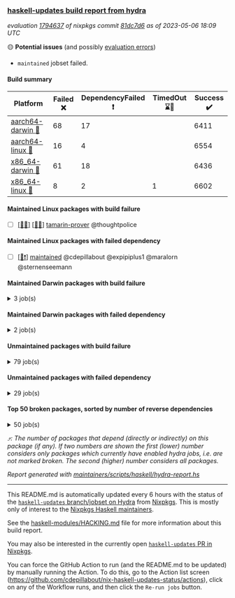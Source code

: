 ### [haskell-updates build report from hydra](https://hydra.nixos.org/jobset/nixpkgs/haskell-updates)
*evaluation [1794637](https://hydra.nixos.org/eval/1794637) of nixpkgs commit [81dc7d6](https://github.com/NixOS/nixpkgs/commits/81dc7d6709ba67687907e1ce0bf080293eda2e49) as of 2023-05-06 18:09 UTC*

:yellow_circle: **Potential issues** (and possibly [evaluation errors](https://hydra.nixos.org/jobset/nixpkgs/haskell-updates))
  * `maintained` jobset failed.

#### Build summary

 | Platform | Failed :x: | DependencyFailed :heavy_exclamation_mark: | TimedOut :hourglass::no_entry_sign: | Success :heavy_check_mark: | 
 | --- | --- | --- | --- | --- | 
 | [aarch64-darwin :green_apple:](https://hydra.nixos.org/eval/1794637?filter=.aarch64-darwin) | 68 | 17 |  | 6411 | 
 | [aarch64-linux :iphone:](https://hydra.nixos.org/eval/1794637?filter=.aarch64-linux) | 16 | 4 |  | 6554 | 
 | [x86_64-darwin :apple:](https://hydra.nixos.org/eval/1794637?filter=.x86_64-darwin) | 61 | 18 |  | 6436 | 
 | [x86_64-linux :penguin:](https://hydra.nixos.org/eval/1794637?filter=.x86_64-linux) | 8 | 2 | 1 | 6602 | 
#### Maintained Linux packages with build failure
- [ ] [[:iphone::x:]](https://hydra.nixos.org/build/218369339) [[:penguin::x:]](https://hydra.nixos.org/build/218362213) [tamarin-prover](https://hydra.nixos.org/eval/1794637?filter=tamarin-prover) @thoughtpolice
#### Maintained Linux packages with failed dependency
- [ ] [[:penguin::heavy_exclamation_mark:]](https://hydra.nixos.org/build/218826468) [maintained](https://hydra.nixos.org/eval/1794637?filter=maintained) @cdepillabout @expipiplus1 @maralorn @sternenseemann
#### Maintained Darwin packages with build failure
<details><summary>3 job(s) </summary>

- [ ] [gitit](https://hydra.nixos.org/eval/1794637?filter=gitit) @Profpatsch @sternenseemann
  - [[:green_apple::x:]](https://hydra.nixos.org/build/218371918) [[:apple::heavy_check_mark:]](https://hydra.nixos.org/build/218362775) [toplevel](https://hydra.nixos.org/eval/1794637?filter=gitit)
  - [[:green_apple::heavy_check_mark:]](https://hydra.nixos.org/build/218381039) [[:apple::heavy_check_mark:]](https://hydra.nixos.org/build/218371437) [haskellPackages](https://hydra.nixos.org/eval/1794637?filter=haskellPackages.gitit)
</details>

#### Maintained Darwin packages with failed dependency
<details><summary>2 job(s) </summary>

- [ ] [[:green_apple::heavy_exclamation_mark:]](https://hydra.nixos.org/build/218607568) [[:apple::heavy_exclamation_mark:]](https://hydra.nixos.org/build/218607572) [haskellPackages.streamly-archive](https://hydra.nixos.org/eval/1794637?filter=haskellPackages.streamly-archive) @shlok
- [ ] [[:green_apple::heavy_exclamation_mark:]](https://hydra.nixos.org/build/218619224) [[:apple::heavy_exclamation_mark:]](https://hydra.nixos.org/build/218619228) [haskellPackages.streamly-lmdb](https://hydra.nixos.org/eval/1794637?filter=haskellPackages.streamly-lmdb) @shlok
</details>

#### Unmaintained packages with build failure
<details><summary>79 job(s) </summary>

- [ ] [[:green_apple::x:]](https://hydra.nixos.org/build/218361994) [[:iphone::heavy_check_mark:]](https://hydra.nixos.org/build/218376357) [[:apple::x:]](https://hydra.nixos.org/build/218367907) [[:penguin::heavy_check_mark:]](https://hydra.nixos.org/build/218370860) [haskellPackages.di-core](https://hydra.nixos.org/eval/1794637?filter=haskellPackages.di-core)  :arrow_heading_up: 8 | 11
- [ ] [[:green_apple::x:]](https://hydra.nixos.org/build/218365226) [[:iphone::x:]](https://hydra.nixos.org/build/218360962) [[:apple::heavy_check_mark:]](https://hydra.nixos.org/build/218377974) [[:penguin::heavy_check_mark:]](https://hydra.nixos.org/build/218365895) [haskellPackages.hw-simd](https://hydra.nixos.org/eval/1794637?filter=haskellPackages.hw-simd)  :arrow_heading_up: 1 | 8
- [ ] [[:green_apple::x:]](https://hydra.nixos.org/build/218378067) [[:iphone::heavy_check_mark:]](https://hydra.nixos.org/build/218371073) [[:apple::x:]](https://hydra.nixos.org/build/218375080) [[:penguin::heavy_check_mark:]](https://hydra.nixos.org/build/218380947) [haskellPackages.inline-r](https://hydra.nixos.org/eval/1794637?filter=haskellPackages.inline-r)  :arrow_heading_up: 1 | 4
- [ ] [[:green_apple::heavy_check_mark:]](https://hydra.nixos.org/build/218380396) [[:iphone::x:]](https://hydra.nixos.org/build/218377953) [[:apple::heavy_check_mark:]](https://hydra.nixos.org/build/218362911) [[:penguin::heavy_check_mark:]](https://hydra.nixos.org/build/218368090) [haskellPackages.long-double](https://hydra.nixos.org/eval/1794637?filter=haskellPackages.long-double)  :arrow_heading_up: 1 | 2
- [ ] [[:green_apple::x:]](https://hydra.nixos.org/build/218367141) [[:iphone::heavy_check_mark:]](https://hydra.nixos.org/build/218364425) [[:apple::x:]](https://hydra.nixos.org/build/218374346) [[:penguin::heavy_check_mark:]](https://hydra.nixos.org/build/218371746) [haskellPackages.posix-socket](https://hydra.nixos.org/eval/1794637?filter=haskellPackages.posix-socket)  :arrow_heading_up: 1 | 2
- [ ] [[:green_apple::x:]](https://hydra.nixos.org/build/218381884) [[:iphone::heavy_check_mark:]](https://hydra.nixos.org/build/218382632) [[:apple::x:]](https://hydra.nixos.org/build/218363699) [[:penguin::heavy_check_mark:]](https://hydra.nixos.org/build/218374617) [haskellPackages.gi-gdkx11](https://hydra.nixos.org/eval/1794637?filter=haskellPackages.gi-gdkx11)  :arrow_heading_up: 1 | 1
- [ ] [[:green_apple::heavy_check_mark:]](https://hydra.nixos.org/build/218374515) [[:iphone::x:]](https://hydra.nixos.org/build/218367283) [[:apple::heavy_check_mark:]](https://hydra.nixos.org/build/218367533) [[:penguin::heavy_check_mark:]](https://hydra.nixos.org/build/218380204) [haskellPackages.nlopt-haskell](https://hydra.nixos.org/eval/1794637?filter=haskellPackages.nlopt-haskell)  :arrow_heading_up: 1 | 1
- [ ] [[:green_apple::x:]](https://hydra.nixos.org/build/218365328) [[:iphone::heavy_check_mark:]](https://hydra.nixos.org/build/218368874) [[:apple::x:]](https://hydra.nixos.org/build/218357425) [[:penguin::heavy_check_mark:]](https://hydra.nixos.org/build/218374595) [haskellPackages.openal-ffi](https://hydra.nixos.org/eval/1794637?filter=haskellPackages.openal-ffi)  :arrow_heading_up: 1 | 1
- [ ] [[:green_apple::x:]](https://hydra.nixos.org/build/218367583) [[:iphone::x:]](https://hydra.nixos.org/build/218366012) [[:apple::x:]](https://hydra.nixos.org/build/218358945) [[:penguin::x:]](https://hydra.nixos.org/build/218359772) [haskellPackages.srtree](https://hydra.nixos.org/eval/1794637?filter=haskellPackages.srtree)  :arrow_heading_up: 1 | 1
- [ ] [[:apple::x:]](https://hydra.nixos.org/build/218367426) [[:penguin::heavy_check_mark:]](https://hydra.nixos.org/build/218382334) [haskellPackages.swisstable](https://hydra.nixos.org/eval/1794637?filter=haskellPackages.swisstable)  :arrow_heading_up: 1 | 1
- [ ] [[:green_apple::heavy_check_mark:]](https://hydra.nixos.org/build/218363043) [[:iphone::x:]](https://hydra.nixos.org/build/218369053) [[:apple::heavy_check_mark:]](https://hydra.nixos.org/build/218371290) [[:penguin::heavy_check_mark:]](https://hydra.nixos.org/build/218373130) [haskellPackages.freetype2](https://hydra.nixos.org/eval/1794637?filter=haskellPackages.freetype2)  :arrow_heading_up: 0 | 11
- [ ] [[:green_apple::heavy_check_mark:]](https://hydra.nixos.org/build/218376101) [[:iphone::heavy_check_mark:]](https://hydra.nixos.org/build/218377354) [[:apple::x:]](https://hydra.nixos.org/build/218374480) [[:penguin::heavy_check_mark:]](https://hydra.nixos.org/build/218374067) [haskellPackages.language-java](https://hydra.nixos.org/eval/1794637?filter=haskellPackages.language-java)  :arrow_heading_up: 0 | 6
- [ ] [[:green_apple::x:]](https://hydra.nixos.org/build/218823171) [[:iphone::heavy_check_mark:]](https://hydra.nixos.org/build/218823152) [[:apple::x:]](https://hydra.nixos.org/build/218823477) [[:penguin::heavy_check_mark:]](https://hydra.nixos.org/build/218823027) [haskellPackages.llvm-tf](https://hydra.nixos.org/eval/1794637?filter=haskellPackages.llvm-tf)  :arrow_heading_up: 0 | 6
- [ ] [[:green_apple::x:]](https://hydra.nixos.org/build/218368022) [[:iphone::heavy_check_mark:]](https://hydra.nixos.org/build/218379237) [[:apple::x:]](https://hydra.nixos.org/build/218358728) [[:penguin::heavy_check_mark:]](https://hydra.nixos.org/build/218359775) [haskellPackages.pipes-zlib](https://hydra.nixos.org/eval/1794637?filter=haskellPackages.pipes-zlib)  :arrow_heading_up: 0 | 5
- [ ] [[:green_apple::x:]](https://hydra.nixos.org/build/218367925) [[:iphone::heavy_check_mark:]](https://hydra.nixos.org/build/218370677) [[:apple::heavy_check_mark:]](https://hydra.nixos.org/build/218376742) [[:penguin::heavy_check_mark:]](https://hydra.nixos.org/build/218359895) [haskellPackages.folds](https://hydra.nixos.org/eval/1794637?filter=haskellPackages.folds)  :arrow_heading_up: 0 | 3
- [ ] [[:green_apple::x:]](https://hydra.nixos.org/build/218358557) [[:iphone::heavy_check_mark:]](https://hydra.nixos.org/build/218363013) [[:apple::heavy_check_mark:]](https://hydra.nixos.org/build/218369649) [[:penguin::heavy_check_mark:]](https://hydra.nixos.org/build/218356855) [haskellPackages.gauge](https://hydra.nixos.org/eval/1794637?filter=haskellPackages.gauge)  :arrow_heading_up: 0 | 3
- [ ] [[:green_apple::x:]](https://hydra.nixos.org/build/218365386) [[:iphone::x:]](https://hydra.nixos.org/build/218371063) [[:apple::heavy_check_mark:]](https://hydra.nixos.org/build/218362394) [[:penguin::heavy_check_mark:]](https://hydra.nixos.org/build/218362939) [haskellPackages.picosat](https://hydra.nixos.org/eval/1794637?filter=haskellPackages.picosat)  :arrow_heading_up: 0 | 3
- [ ] [[:green_apple::x:]](https://hydra.nixos.org/build/218369518) [[:iphone::heavy_check_mark:]](https://hydra.nixos.org/build/218377140) [[:apple::heavy_check_mark:]](https://hydra.nixos.org/build/218378068) [[:penguin::heavy_check_mark:]](https://hydra.nixos.org/build/218364615) [haskellPackages.LibZip](https://hydra.nixos.org/eval/1794637?filter=haskellPackages.LibZip)  :arrow_heading_up: 0 | 2
- [ ] [[:green_apple::heavy_check_mark:]](https://hydra.nixos.org/build/218379216) [[:iphone::heavy_check_mark:]](https://hydra.nixos.org/build/218371639) [[:apple::x:]](https://hydra.nixos.org/build/218371626) [[:penguin::heavy_check_mark:]](https://hydra.nixos.org/build/218380913) [haskellPackages.quic](https://hydra.nixos.org/eval/1794637?filter=haskellPackages.quic)  :arrow_heading_up: 0 | 2
- [ ] [[:green_apple::x:]](https://hydra.nixos.org/build/218365828) [[:iphone::heavy_check_mark:]](https://hydra.nixos.org/build/218370636) [[:apple::heavy_check_mark:]](https://hydra.nixos.org/build/218359044) [[:penguin::heavy_check_mark:]](https://hydra.nixos.org/build/218382853) [haskellPackages.rocksdb-haskell](https://hydra.nixos.org/eval/1794637?filter=haskellPackages.rocksdb-haskell)  :arrow_heading_up: 0 | 2
- [ ] [[:green_apple::heavy_check_mark:]](https://hydra.nixos.org/build/218366984) [[:iphone::x:]](https://hydra.nixos.org/build/218371217) [[:apple::heavy_check_mark:]](https://hydra.nixos.org/build/218358449) [[:penguin::heavy_check_mark:]](https://hydra.nixos.org/build/218365667) [haskellPackages.dde](https://hydra.nixos.org/eval/1794637?filter=haskellPackages.dde)  :arrow_heading_up: 0 | 1
- [ ] [[:green_apple::x:]](https://hydra.nixos.org/build/218361416) [[:iphone::heavy_check_mark:]](https://hydra.nixos.org/build/218369976) [[:apple::x:]](https://hydra.nixos.org/build/218381715) [[:penguin::heavy_check_mark:]](https://hydra.nixos.org/build/218359735) [haskellPackages.h-raylib](https://hydra.nixos.org/eval/1794637?filter=haskellPackages.h-raylib)  :arrow_heading_up: 0 | 1
- [ ] [[:green_apple::x:]](https://hydra.nixos.org/build/218371341) [[:iphone::heavy_check_mark:]](https://hydra.nixos.org/build/218381285) [[:apple::x:]](https://hydra.nixos.org/build/218368136) [[:penguin::heavy_check_mark:]](https://hydra.nixos.org/build/218361768) [haskellPackages.hamid](https://hydra.nixos.org/eval/1794637?filter=haskellPackages.hamid)  :arrow_heading_up: 0 | 1
- [ ] [[:green_apple::heavy_check_mark:]](https://hydra.nixos.org/build/218373866) [[:iphone::heavy_check_mark:]](https://hydra.nixos.org/build/218359528) [[:apple::x:]](https://hydra.nixos.org/build/218362446) [[:penguin::heavy_check_mark:]](https://hydra.nixos.org/build/218361537) [haskellPackages.hmatrix-morpheus](https://hydra.nixos.org/eval/1794637?filter=haskellPackages.hmatrix-morpheus)  :arrow_heading_up: 0 | 1
- [ ] [[:green_apple::x:]](https://hydra.nixos.org/build/218360600) [[:iphone::heavy_check_mark:]](https://hydra.nixos.org/build/218376500) [[:apple::x:]](https://hydra.nixos.org/build/218370415) [[:penguin::heavy_check_mark:]](https://hydra.nixos.org/build/218365188) [haskellPackages.huckleberry](https://hydra.nixos.org/eval/1794637?filter=haskellPackages.huckleberry)  :arrow_heading_up: 0 | 1
- [ ] [[:green_apple::x:]](https://hydra.nixos.org/build/218370144) [[:iphone::heavy_check_mark:]](https://hydra.nixos.org/build/218369659) [[:apple::x:]](https://hydra.nixos.org/build/218356396) [[:penguin::heavy_check_mark:]](https://hydra.nixos.org/build/218371896) [haskellPackages.select](https://hydra.nixos.org/eval/1794637?filter=haskellPackages.select)  :arrow_heading_up: 0 | 1
- [ ] [[:green_apple::x:]](https://hydra.nixos.org/build/218363639) [[:iphone::heavy_check_mark:]](https://hydra.nixos.org/build/218360486) [[:apple::x:]](https://hydra.nixos.org/build/218358637) [[:penguin::heavy_check_mark:]](https://hydra.nixos.org/build/218362906) [haskellPackages.sysinfo](https://hydra.nixos.org/eval/1794637?filter=haskellPackages.sysinfo)  :arrow_heading_up: 0 | 1
- [ ] [[:green_apple::heavy_check_mark:]](https://hydra.nixos.org/build/218359990) [[:iphone::heavy_check_mark:]](https://hydra.nixos.org/build/218381270) [[:apple::x:]](https://hydra.nixos.org/build/218369158) [[:penguin::heavy_check_mark:]](https://hydra.nixos.org/build/218359504) [haskellPackages.FractalArt](https://hydra.nixos.org/eval/1794637?filter=haskellPackages.FractalArt) 
- [ ] [[:green_apple::heavy_check_mark:]](https://hydra.nixos.org/build/218364182) [[:iphone::x:]](https://hydra.nixos.org/build/218383344) [[:apple::heavy_check_mark:]](https://hydra.nixos.org/build/218379420) [[:penguin::heavy_check_mark:]](https://hydra.nixos.org/build/218360322) [haskellPackages.HsASA](https://hydra.nixos.org/eval/1794637?filter=haskellPackages.HsASA) 
- [ ] [[:green_apple::x:]](https://hydra.nixos.org/build/218373276) [[:iphone::heavy_check_mark:]](https://hydra.nixos.org/build/218361197) [[:apple::x:]](https://hydra.nixos.org/build/218371504) [[:penguin::heavy_check_mark:]](https://hydra.nixos.org/build/218369435) [haskellPackages.al](https://hydra.nixos.org/eval/1794637?filter=haskellPackages.al) 
- [ ] [[:green_apple::x:]](https://hydra.nixos.org/build/218363946) [[:iphone::x:]](https://hydra.nixos.org/build/218374457) [[:apple::x:]](https://hydra.nixos.org/build/218376881) [[:penguin::x:]](https://hydra.nixos.org/build/218378988) [haskellPackages.directory-ospath-streaming](https://hydra.nixos.org/eval/1794637?filter=haskellPackages.directory-ospath-streaming) 
- [ ] [[:green_apple::x:]](https://hydra.nixos.org/build/218357055) [[:iphone::x:]](https://hydra.nixos.org/build/218374766) [[:apple::x:]](https://hydra.nixos.org/build/218373440) [[:penguin::x:]](https://hydra.nixos.org/build/218360859) [haskellPackages.disco](https://hydra.nixos.org/eval/1794637?filter=haskellPackages.disco) 
- [ ] [[:green_apple::x:]](https://hydra.nixos.org/build/218356880) [[:iphone::heavy_check_mark:]](https://hydra.nixos.org/build/218371945) [[:apple::x:]](https://hydra.nixos.org/build/218365259) [[:penguin::heavy_check_mark:]](https://hydra.nixos.org/build/218369949) [haskellPackages.env-extra](https://hydra.nixos.org/eval/1794637?filter=haskellPackages.env-extra) 
- [ ] [[:green_apple::x:]](https://hydra.nixos.org/build/218372622) [[:iphone::heavy_check_mark:]](https://hydra.nixos.org/build/218363770) [[:apple::x:]](https://hydra.nixos.org/build/218377369) [[:penguin::heavy_check_mark:]](https://hydra.nixos.org/build/218361579) [haskellPackages.epub-tools](https://hydra.nixos.org/eval/1794637?filter=haskellPackages.epub-tools) 
- [ ] [[:green_apple::x:]](https://hydra.nixos.org/build/218357303) [[:iphone::heavy_check_mark:]](https://hydra.nixos.org/build/218371814) [[:apple::heavy_check_mark:]](https://hydra.nixos.org/build/218371442) [[:penguin::heavy_check_mark:]](https://hydra.nixos.org/build/218360989) [haskellPackages.executable-hash](https://hydra.nixos.org/eval/1794637?filter=haskellPackages.executable-hash) 
- [ ] [[:green_apple::x:]](https://hydra.nixos.org/build/218374398) [[:iphone::heavy_check_mark:]](https://hydra.nixos.org/build/218375801) [[:apple::x:]](https://hydra.nixos.org/build/218375926) [[:penguin::heavy_check_mark:]](https://hydra.nixos.org/build/218363039) [haskellPackages.float128](https://hydra.nixos.org/eval/1794637?filter=haskellPackages.float128) 
- [ ] [[:green_apple::x:]](https://hydra.nixos.org/build/218380013) [[:iphone::heavy_check_mark:]](https://hydra.nixos.org/build/218366720) [[:apple::x:]](https://hydra.nixos.org/build/218374432) [[:penguin::heavy_check_mark:]](https://hydra.nixos.org/build/218377131) [haskellPackages.fudgets](https://hydra.nixos.org/eval/1794637?filter=haskellPackages.fudgets) 
- [ ] [[:green_apple::x:]](https://hydra.nixos.org/build/218374343) [[:iphone::heavy_check_mark:]](https://hydra.nixos.org/build/218372448) [[:apple::x:]](https://hydra.nixos.org/build/218377848) [[:penguin::heavy_check_mark:]](https://hydra.nixos.org/build/218367571) [haskellPackages.gerrit](https://hydra.nixos.org/eval/1794637?filter=haskellPackages.gerrit) 
- [ ] [[:green_apple::x:]](https://hydra.nixos.org/build/218356518) [[:apple::x:]](https://hydra.nixos.org/build/218362291) [haskellPackages.gi-gtkosxapplication](https://hydra.nixos.org/eval/1794637?filter=haskellPackages.gi-gtkosxapplication) 
- [ ] [[:iphone::x:]](https://hydra.nixos.org/build/218636181) [[:penguin::x:]](https://hydra.nixos.org/build/218370359) [haskellPackages.grid-proto](https://hydra.nixos.org/eval/1794637?filter=haskellPackages.grid-proto) 
- [ ] [[:green_apple::x:]](https://hydra.nixos.org/build/218379659) [[:apple::x:]](https://hydra.nixos.org/build/218370132) [haskellPackages.gtk-mac-integration](https://hydra.nixos.org/eval/1794637?filter=haskellPackages.gtk-mac-integration) 
- [ ] [[:green_apple::x:]](https://hydra.nixos.org/build/218636180) [[:iphone::heavy_check_mark:]](https://hydra.nixos.org/build/218367120) [[:apple::x:]](https://hydra.nixos.org/build/218636188) [[:penguin::heavy_check_mark:]](https://hydra.nixos.org/build/218636210) [haskellPackages.gtk-traymanager](https://hydra.nixos.org/eval/1794637?filter=haskellPackages.gtk-traymanager) 
- [ ] [[:green_apple::x:]](https://hydra.nixos.org/build/218363769) [[:apple::x:]](https://hydra.nixos.org/build/218361194) [haskellPackages.gtk3-mac-integration](https://hydra.nixos.org/eval/1794637?filter=haskellPackages.gtk3-mac-integration) 
- [ ] [[:green_apple::x:]](https://hydra.nixos.org/build/218367203) [[:iphone::heavy_check_mark:]](https://hydra.nixos.org/build/218380642) [[:apple::x:]](https://hydra.nixos.org/build/218381399) [[:penguin::heavy_check_mark:]](https://hydra.nixos.org/build/218373263) [haskellPackages.highlight](https://hydra.nixos.org/eval/1794637?filter=haskellPackages.highlight) 
- [ ] [[:green_apple::x:]](https://hydra.nixos.org/build/218375281) [[:iphone::heavy_check_mark:]](https://hydra.nixos.org/build/218381684) [[:apple::x:]](https://hydra.nixos.org/build/218373167) [[:penguin::heavy_check_mark:]](https://hydra.nixos.org/build/218359288) [haskellPackages.hinotify-conduit](https://hydra.nixos.org/eval/1794637?filter=haskellPackages.hinotify-conduit) 
- [ ] [[:green_apple::x:]](https://hydra.nixos.org/build/218372055) [[:iphone::heavy_check_mark:]](https://hydra.nixos.org/build/218361694) [[:apple::x:]](https://hydra.nixos.org/build/218379411) [[:penguin::heavy_check_mark:]](https://hydra.nixos.org/build/218383318) [haskellPackages.hsshellscript](https://hydra.nixos.org/eval/1794637?filter=haskellPackages.hsshellscript) 
- [ ] [[:green_apple::x:]](https://hydra.nixos.org/build/218362603) [[:iphone::heavy_check_mark:]](https://hydra.nixos.org/build/218368668) [[:apple::x:]](https://hydra.nixos.org/build/218377430) [[:penguin::heavy_check_mark:]](https://hydra.nixos.org/build/218371924) [haskellPackages.hssourceinfo](https://hydra.nixos.org/eval/1794637?filter=haskellPackages.hssourceinfo) 
- [ ] [[:green_apple::x:]](https://hydra.nixos.org/build/218378487) [[:iphone::heavy_check_mark:]](https://hydra.nixos.org/build/218375531) [[:apple::x:]](https://hydra.nixos.org/build/218381339) [[:penguin::heavy_check_mark:]](https://hydra.nixos.org/build/218364945) [haskellPackages.hunspell-hs](https://hydra.nixos.org/eval/1794637?filter=haskellPackages.hunspell-hs) 
- [ ] [[:apple::x:]](https://hydra.nixos.org/build/218361466) [[:penguin::heavy_check_mark:]](https://hydra.nixos.org/build/218379387) [haskellPackages.inline-asm](https://hydra.nixos.org/eval/1794637?filter=haskellPackages.inline-asm) 
- [ ] [[:green_apple::x:]](https://hydra.nixos.org/build/218359980) [[:iphone::heavy_check_mark:]](https://hydra.nixos.org/build/218372621) [[:apple::x:]](https://hydra.nixos.org/build/218370295) [[:penguin::heavy_check_mark:]](https://hydra.nixos.org/build/218363641) [haskellPackages.interprocess](https://hydra.nixos.org/eval/1794637?filter=haskellPackages.interprocess) 
- [ ] [[:green_apple::x:]](https://hydra.nixos.org/build/218356584) [[:iphone::heavy_check_mark:]](https://hydra.nixos.org/build/218374173) [[:apple::x:]](https://hydra.nixos.org/build/218372040) [[:penguin::heavy_check_mark:]](https://hydra.nixos.org/build/218376465) [haskellPackages.intricacy](https://hydra.nixos.org/eval/1794637?filter=haskellPackages.intricacy) 
- [ ] [[:green_apple::x:]](https://hydra.nixos.org/build/218360432) [[:iphone::heavy_check_mark:]](https://hydra.nixos.org/build/218365340) [[:apple::x:]](https://hydra.nixos.org/build/218366381) [[:penguin::heavy_check_mark:]](https://hydra.nixos.org/build/218378893) [haskellPackages.ipcvar](https://hydra.nixos.org/eval/1794637?filter=haskellPackages.ipcvar) 
- [ ] [[:green_apple::x:]](https://hydra.nixos.org/build/218377616) [[:apple::x:]](https://hydra.nixos.org/build/218372000) [haskellPackages.kqueue](https://hydra.nixos.org/eval/1794637?filter=haskellPackages.kqueue) 
- [ ] [[:green_apple::x:]](https://hydra.nixos.org/build/218373273) [[:iphone::x:]](https://hydra.nixos.org/build/218370171) [[:apple::x:]](https://hydra.nixos.org/build/218372951) [[:penguin::x:]](https://hydra.nixos.org/build/218382671) [haskellPackages.ldap-client-og](https://hydra.nixos.org/eval/1794637?filter=haskellPackages.ldap-client-og) 
- [ ] [[:green_apple::x:]](https://hydra.nixos.org/build/218356731) [[:iphone::heavy_check_mark:]](https://hydra.nixos.org/build/218374913) [[:apple::heavy_check_mark:]](https://hydra.nixos.org/build/218357830) [[:penguin::heavy_check_mark:]](https://hydra.nixos.org/build/218371177) [haskellPackages.leveldb-haskell-fork](https://hydra.nixos.org/eval/1794637?filter=haskellPackages.leveldb-haskell-fork) 
- [ ] [[:green_apple::x:]](https://hydra.nixos.org/build/218377313) [[:iphone::heavy_check_mark:]](https://hydra.nixos.org/build/218369316) [[:apple::x:]](https://hydra.nixos.org/build/218365266) [[:penguin::heavy_check_mark:]](https://hydra.nixos.org/build/218369065) [haskellPackages.linux-framebuffer](https://hydra.nixos.org/eval/1794637?filter=haskellPackages.linux-framebuffer) 
- [ ] [[:green_apple::x:]](https://hydra.nixos.org/build/218823355) [[:iphone::heavy_check_mark:]](https://hydra.nixos.org/build/218823347) [[:apple::x:]](https://hydra.nixos.org/build/218823487) [[:penguin::heavy_check_mark:]](https://hydra.nixos.org/build/218823578) [haskellPackages.mediawiki2latex](https://hydra.nixos.org/eval/1794637?filter=haskellPackages.mediawiki2latex) 
- [ ] [[:green_apple::x:]](https://hydra.nixos.org/build/218380520) [[:iphone::heavy_check_mark:]](https://hydra.nixos.org/build/218364355) [[:apple::x:]](https://hydra.nixos.org/build/218372424) [[:penguin::heavy_check_mark:]](https://hydra.nixos.org/build/218379602) [haskellPackages.memfd](https://hydra.nixos.org/eval/1794637?filter=haskellPackages.memfd) 
- [ ] [[:green_apple::x:]](https://hydra.nixos.org/build/218361092) [[:iphone::heavy_check_mark:]](https://hydra.nixos.org/build/218368605) [[:apple::x:]](https://hydra.nixos.org/build/218366351) [[:penguin::heavy_check_mark:]](https://hydra.nixos.org/build/218367944) [haskellPackages.memzero](https://hydra.nixos.org/eval/1794637?filter=haskellPackages.memzero) 
- [ ] [[:green_apple::x:]](https://hydra.nixos.org/build/218619362) [[:iphone::heavy_check_mark:]](https://hydra.nixos.org/build/218619395) [[:apple::x:]](https://hydra.nixos.org/build/218619405) [[:penguin::heavy_check_mark:]](https://hydra.nixos.org/build/218619361) [haskellPackages.nix-serve-ng](https://hydra.nixos.org/eval/1794637?filter=haskellPackages.nix-serve-ng) 
- [ ] [[:green_apple::x:]](https://hydra.nixos.org/build/218823631) [[:iphone::heavy_check_mark:]](https://hydra.nixos.org/build/218823236) [[:apple::heavy_check_mark:]](https://hydra.nixos.org/build/218823221) [[:penguin::heavy_check_mark:]](https://hydra.nixos.org/build/218823104) [haskellPackages.perceptual-hash](https://hydra.nixos.org/eval/1794637?filter=haskellPackages.perceptual-hash) 
- [ ] [[:green_apple::x:]](https://hydra.nixos.org/build/218362246) [[:iphone::heavy_check_mark:]](https://hydra.nixos.org/build/218378463) [[:apple::x:]](https://hydra.nixos.org/build/218373602) [[:penguin::heavy_check_mark:]](https://hydra.nixos.org/build/218359574) [haskellPackages.persistent-pagination](https://hydra.nixos.org/eval/1794637?filter=haskellPackages.persistent-pagination) 
- [ ] [[:green_apple::x:]](https://hydra.nixos.org/build/218356605) [[:iphone::heavy_check_mark:]](https://hydra.nixos.org/build/218357508) [[:apple::x:]](https://hydra.nixos.org/build/218358491) [[:penguin::heavy_check_mark:]](https://hydra.nixos.org/build/218372638) [haskellPackages.phatsort](https://hydra.nixos.org/eval/1794637?filter=haskellPackages.phatsort) 
- [ ] [[:green_apple::x:]](https://hydra.nixos.org/build/218372748) [[:iphone::heavy_check_mark:]](https://hydra.nixos.org/build/218358634) [[:apple::x:]](https://hydra.nixos.org/build/218362043) [[:penguin::heavy_check_mark:]](https://hydra.nixos.org/build/218365630) [haskellPackages.ping-wrapper](https://hydra.nixos.org/eval/1794637?filter=haskellPackages.ping-wrapper) 
- [ ] [[:green_apple::x:]](https://hydra.nixos.org/build/218380342) [[:iphone::heavy_check_mark:]](https://hydra.nixos.org/build/218377531) [[:apple::x:]](https://hydra.nixos.org/build/218378930) [[:penguin::heavy_check_mark:]](https://hydra.nixos.org/build/218360082) [haskellPackages.posix-timer](https://hydra.nixos.org/eval/1794637?filter=haskellPackages.posix-timer) 
- [ ] [[:green_apple::x:]](https://hydra.nixos.org/build/218378334) [[:iphone::heavy_check_mark:]](https://hydra.nixos.org/build/218364371) [[:apple::x:]](https://hydra.nixos.org/build/218379561) [[:penguin::heavy_check_mark:]](https://hydra.nixos.org/build/218377415) [haskellPackages.procex](https://hydra.nixos.org/eval/1794637?filter=haskellPackages.procex) 
- [ ] [[:green_apple::x:]](https://hydra.nixos.org/build/218379708) [[:iphone::heavy_check_mark:]](https://hydra.nixos.org/build/218362371) [[:apple::x:]](https://hydra.nixos.org/build/218382844) [[:penguin::heavy_check_mark:]](https://hydra.nixos.org/build/218377810) [haskellPackages.pthread](https://hydra.nixos.org/eval/1794637?filter=haskellPackages.pthread) 
- [ ] [[:green_apple::x:]](https://hydra.nixos.org/build/218364610) [[:iphone::heavy_check_mark:]](https://hydra.nixos.org/build/218380296) [[:apple::x:]](https://hydra.nixos.org/build/218380468) [[:penguin::heavy_check_mark:]](https://hydra.nixos.org/build/218383113) [haskellPackages.sandwich-webdriver](https://hydra.nixos.org/eval/1794637?filter=haskellPackages.sandwich-webdriver) 
- [ ] [[:green_apple::x:]](https://hydra.nixos.org/build/218367780) [[:iphone::heavy_check_mark:]](https://hydra.nixos.org/build/218359939) [[:apple::x:]](https://hydra.nixos.org/build/218382857) [[:penguin::hourglass::no_entry_sign:]](https://hydra.nixos.org/build/218379058) [haskellPackages.servant-serialization](https://hydra.nixos.org/eval/1794637?filter=haskellPackages.servant-serialization) 
- [ ] [[:green_apple::x:]](https://hydra.nixos.org/build/218359493) [[:iphone::heavy_check_mark:]](https://hydra.nixos.org/build/218365983) [[:apple::x:]](https://hydra.nixos.org/build/218358853) [[:penguin::heavy_check_mark:]](https://hydra.nixos.org/build/218356632) [haskellPackages.tailfile-hinotify](https://hydra.nixos.org/eval/1794637?filter=haskellPackages.tailfile-hinotify) 
- [ ] [[:green_apple::x:]](https://hydra.nixos.org/build/218361935) [[:iphone::heavy_check_mark:]](https://hydra.nixos.org/build/218379727) [[:apple::heavy_check_mark:]](https://hydra.nixos.org/build/218375798) [[:penguin::heavy_check_mark:]](https://hydra.nixos.org/build/218376114) [haskellPackages.tdlib](https://hydra.nixos.org/eval/1794637?filter=haskellPackages.tdlib) 
- [ ] [[:green_apple::x:]](https://hydra.nixos.org/build/218365019) [[:iphone::x:]](https://hydra.nixos.org/build/218378664) [[:apple::x:]](https://hydra.nixos.org/build/218375055) [[:penguin::x:]](https://hydra.nixos.org/build/218382208) [haskellPackages.unbound-kind-generics](https://hydra.nixos.org/eval/1794637?filter=haskellPackages.unbound-kind-generics) 
- [ ] [[:green_apple::x:]](https://hydra.nixos.org/build/218374882) [[:iphone::x:]](https://hydra.nixos.org/build/218371682) [[:apple::x:]](https://hydra.nixos.org/build/218369312) [[:penguin::x:]](https://hydra.nixos.org/build/218371739) [haskellPackages.wai-problem-details](https://hydra.nixos.org/eval/1794637?filter=haskellPackages.wai-problem-details) 
- [ ] [[:green_apple::x:]](https://hydra.nixos.org/build/218370308) [[:iphone::heavy_check_mark:]](https://hydra.nixos.org/build/218370118) [[:apple::heavy_check_mark:]](https://hydra.nixos.org/build/218372700) [[:penguin::heavy_check_mark:]](https://hydra.nixos.org/build/218378876) [tests.haskell.writers](https://hydra.nixos.org/eval/1794637?filter=tests.haskell.writers) 
- [ ] [[:green_apple::x:]](https://hydra.nixos.org/build/218376489) [[:iphone::x:]](https://hydra.nixos.org/build/218375064) [[:apple::heavy_check_mark:]](https://hydra.nixos.org/build/218380244) [[:penguin::heavy_check_mark:]](https://hydra.nixos.org/build/218370081) [haskellPackages.x86-64bit](https://hydra.nixos.org/eval/1794637?filter=haskellPackages.x86-64bit) 
- [ ] [[:green_apple::x:]](https://hydra.nixos.org/build/218360235) [[:iphone::heavy_check_mark:]](https://hydra.nixos.org/build/218370565) [[:apple::x:]](https://hydra.nixos.org/build/218377847) [[:penguin::heavy_check_mark:]](https://hydra.nixos.org/build/218358117) [haskellPackages.xmonad-utils](https://hydra.nixos.org/eval/1794637?filter=haskellPackages.xmonad-utils) 
- [ ] [[:green_apple::x:]](https://hydra.nixos.org/build/218362524) [[:iphone::heavy_check_mark:]](https://hydra.nixos.org/build/218375390) [[:apple::x:]](https://hydra.nixos.org/build/218382685) [[:penguin::heavy_check_mark:]](https://hydra.nixos.org/build/218374189) [haskellPackages.yoga](https://hydra.nixos.org/eval/1794637?filter=haskellPackages.yoga) 
- [ ] [[:green_apple::x:]](https://hydra.nixos.org/build/218380529) [[:iphone::heavy_check_mark:]](https://hydra.nixos.org/build/218370051) [[:apple::x:]](https://hydra.nixos.org/build/218378931) [[:penguin::heavy_check_mark:]](https://hydra.nixos.org/build/218360317) [haskellPackages.zot](https://hydra.nixos.org/eval/1794637?filter=haskellPackages.zot) 
- [ ] [[:green_apple::x:]](https://hydra.nixos.org/build/218360122) [[:iphone::heavy_check_mark:]](https://hydra.nixos.org/build/218381981) [[:apple::x:]](https://hydra.nixos.org/build/218363208) [[:penguin::heavy_check_mark:]](https://hydra.nixos.org/build/218368246) [haskellPackages.zxcvbn-c](https://hydra.nixos.org/eval/1794637?filter=haskellPackages.zxcvbn-c) 
</details>

#### Unmaintained packages with failed dependency
<details><summary>29 job(s) </summary>

- [ ] [[:green_apple::heavy_exclamation_mark:]](https://hydra.nixos.org/build/218371687) [[:iphone::heavy_check_mark:]](https://hydra.nixos.org/build/218371385) [[:apple::heavy_exclamation_mark:]](https://hydra.nixos.org/build/218368577) [[:penguin::heavy_check_mark:]](https://hydra.nixos.org/build/218357983) [haskellPackages.di-handle](https://hydra.nixos.org/eval/1794637?filter=haskellPackages.di-handle)  :arrow_heading_up: 6 | 9
- [ ] [[:green_apple::heavy_exclamation_mark:]](https://hydra.nixos.org/build/218358066) [[:iphone::heavy_check_mark:]](https://hydra.nixos.org/build/218382963) [[:apple::heavy_exclamation_mark:]](https://hydra.nixos.org/build/218365824) [[:penguin::heavy_check_mark:]](https://hydra.nixos.org/build/218357941) [haskellPackages.di-monad](https://hydra.nixos.org/eval/1794637?filter=haskellPackages.di-monad)  :arrow_heading_up: 6 | 9
- [ ] [[:green_apple::heavy_exclamation_mark:]](https://hydra.nixos.org/build/218362804) [[:iphone::heavy_check_mark:]](https://hydra.nixos.org/build/218359243) [[:apple::heavy_exclamation_mark:]](https://hydra.nixos.org/build/218372584) [[:penguin::heavy_check_mark:]](https://hydra.nixos.org/build/218380810) [haskellPackages.di-df1](https://hydra.nixos.org/eval/1794637?filter=haskellPackages.di-df1)  :arrow_heading_up: 5 | 8
- [ ] [hoogle](https://hydra.nixos.org/eval/1794637?filter=hoogle)  :arrow_heading_up: 3 | 4
  - [[:green_apple::heavy_check_mark:]](https://hydra.nixos.org/build/218823058) [[:iphone::heavy_check_mark:]](https://hydra.nixos.org/build/218823260) [[:apple::heavy_check_mark:]](https://hydra.nixos.org/build/218823202) [[:penguin::heavy_check_mark:]](https://hydra.nixos.org/build/218823505) [haskell.packages.ghc8107](https://hydra.nixos.org/eval/1794637?filter=haskell.packages.ghc8107.hoogle)
  -  [[:iphone::heavy_check_mark:]](https://hydra.nixos.org/build/218823245) [[:apple::heavy_check_mark:]](https://hydra.nixos.org/build/218823437) [[:penguin::heavy_check_mark:]](https://hydra.nixos.org/build/218823490) [haskell.packages.ghc884](https://hydra.nixos.org/eval/1794637?filter=haskell.packages.ghc884.hoogle)
  - [[:green_apple::heavy_check_mark:]](https://hydra.nixos.org/build/218823184) [[:iphone::heavy_check_mark:]](https://hydra.nixos.org/build/218823405) [[:apple::heavy_check_mark:]](https://hydra.nixos.org/build/218823363) [[:penguin::heavy_check_mark:]](https://hydra.nixos.org/build/218823403) [haskell.packages.ghc902](https://hydra.nixos.org/eval/1794637?filter=haskell.packages.ghc902.hoogle)
  - [[:green_apple::heavy_check_mark:]](https://hydra.nixos.org/build/218823647) [[:iphone::heavy_check_mark:]](https://hydra.nixos.org/build/218823359) [[:apple::heavy_check_mark:]](https://hydra.nixos.org/build/218823380) [[:penguin::heavy_check_mark:]](https://hydra.nixos.org/build/218823595) [haskell.packages.ghc924](https://hydra.nixos.org/eval/1794637?filter=haskell.packages.ghc924.hoogle)
  - [[:green_apple::heavy_check_mark:]](https://hydra.nixos.org/build/218823640) [[:iphone::heavy_check_mark:]](https://hydra.nixos.org/build/218823484) [[:apple::heavy_check_mark:]](https://hydra.nixos.org/build/218822992) [[:penguin::heavy_check_mark:]](https://hydra.nixos.org/build/218823118) [haskell.packages.ghc925](https://hydra.nixos.org/eval/1794637?filter=haskell.packages.ghc925.hoogle)
  - [[:green_apple::heavy_check_mark:]](https://hydra.nixos.org/build/218823132) [[:iphone::heavy_check_mark:]](https://hydra.nixos.org/build/218823538) [[:apple::heavy_exclamation_mark:]](https://hydra.nixos.org/build/218823471) [[:penguin::heavy_check_mark:]](https://hydra.nixos.org/build/218823476) [haskell.packages.ghc926](https://hydra.nixos.org/eval/1794637?filter=haskell.packages.ghc926.hoogle)
  - [[:green_apple::heavy_check_mark:]](https://hydra.nixos.org/build/218823552) [[:iphone::heavy_check_mark:]](https://hydra.nixos.org/build/218823545) [[:apple::heavy_check_mark:]](https://hydra.nixos.org/build/218823021) [[:penguin::heavy_check_mark:]](https://hydra.nixos.org/build/218823137) [haskell.packages.ghc927](https://hydra.nixos.org/eval/1794637?filter=haskell.packages.ghc927.hoogle)
  - [[:green_apple::heavy_check_mark:]](https://hydra.nixos.org/build/218823176) [[:iphone::heavy_check_mark:]](https://hydra.nixos.org/build/218823646) [[:apple::heavy_check_mark:]](https://hydra.nixos.org/build/218823222) [[:penguin::heavy_check_mark:]](https://hydra.nixos.org/build/218823067) [haskell.packages.ghc945](https://hydra.nixos.org/eval/1794637?filter=haskell.packages.ghc945.hoogle)
  - [[:green_apple::heavy_check_mark:]](https://hydra.nixos.org/build/218823194) [[:iphone::heavy_check_mark:]](https://hydra.nixos.org/build/218823693) [[:apple::heavy_check_mark:]](https://hydra.nixos.org/build/218823066) [[:penguin::heavy_check_mark:]](https://hydra.nixos.org/build/218823412) [haskellPackages](https://hydra.nixos.org/eval/1794637?filter=haskellPackages.hoogle)
- [ ] [[:green_apple::heavy_exclamation_mark:]](https://hydra.nixos.org/build/218369456) [[:iphone::heavy_check_mark:]](https://hydra.nixos.org/build/218375540) [[:apple::heavy_exclamation_mark:]](https://hydra.nixos.org/build/218361262) [[:penguin::heavy_check_mark:]](https://hydra.nixos.org/build/218372369) [haskellPackages.di-polysemy](https://hydra.nixos.org/eval/1794637?filter=haskellPackages.di-polysemy)  :arrow_heading_up: 1 | 4
- [ ] [[:green_apple::heavy_exclamation_mark:]](https://hydra.nixos.org/build/218358981) [[:iphone::heavy_check_mark:]](https://hydra.nixos.org/build/218367461) [[:apple::heavy_exclamation_mark:]](https://hydra.nixos.org/build/218360103) [[:penguin::heavy_check_mark:]](https://hydra.nixos.org/build/218367193) [haskellPackages.moto](https://hydra.nixos.org/eval/1794637?filter=haskellPackages.moto)  :arrow_heading_up: 1 | 1
- [ ] [[:green_apple::heavy_exclamation_mark:]](https://hydra.nixos.org/build/218365029) [[:iphone::heavy_exclamation_mark:]](https://hydra.nixos.org/build/218363518) [[:apple::heavy_check_mark:]](https://hydra.nixos.org/build/218363936) [[:penguin::heavy_check_mark:]](https://hydra.nixos.org/build/218383299) [haskellPackages.hw-dsv](https://hydra.nixos.org/eval/1794637?filter=haskellPackages.hw-dsv)  :arrow_heading_up: 0 | 3
- [ ] [[:green_apple::heavy_exclamation_mark:]](https://hydra.nixos.org/build/218361392) [[:iphone::heavy_check_mark:]](https://hydra.nixos.org/build/218363273) [[:apple::heavy_exclamation_mark:]](https://hydra.nixos.org/build/218360164) [[:penguin::heavy_check_mark:]](https://hydra.nixos.org/build/218367578) [haskellPackages.calamity](https://hydra.nixos.org/eval/1794637?filter=haskellPackages.calamity)  :arrow_heading_up: 0 | 2
- [ ] [[:green_apple::heavy_exclamation_mark:]](https://hydra.nixos.org/build/218363031) [[:iphone::heavy_check_mark:]](https://hydra.nixos.org/build/218380567) [[:apple::heavy_exclamation_mark:]](https://hydra.nixos.org/build/218365654) [[:penguin::heavy_check_mark:]](https://hydra.nixos.org/build/218367158) [haskellPackages.di](https://hydra.nixos.org/eval/1794637?filter=haskellPackages.di)  :arrow_heading_up: 0 | 2
- [ ] [[:green_apple::heavy_exclamation_mark:]](https://hydra.nixos.org/build/218382228) [[:iphone::heavy_check_mark:]](https://hydra.nixos.org/build/218363539) [[:apple::heavy_exclamation_mark:]](https://hydra.nixos.org/build/218365031) [[:penguin::heavy_check_mark:]](https://hydra.nixos.org/build/218357555) [haskellPackages.network-dns](https://hydra.nixos.org/eval/1794637?filter=haskellPackages.network-dns)  :arrow_heading_up: 0 | 1
- [ ] [[:green_apple::heavy_exclamation_mark:]](https://hydra.nixos.org/build/218368059) [[:iphone::heavy_check_mark:]](https://hydra.nixos.org/build/218366707) [[:apple::heavy_exclamation_mark:]](https://hydra.nixos.org/build/218377164) [[:penguin::heavy_check_mark:]](https://hydra.nixos.org/build/218368296) [haskellPackages.H](https://hydra.nixos.org/eval/1794637?filter=haskellPackages.H) 
- [ ] [[:green_apple::heavy_check_mark:]](https://hydra.nixos.org/build/218363324) [[:iphone::heavy_check_mark:]](https://hydra.nixos.org/build/218619380) [[:apple::heavy_exclamation_mark:]](https://hydra.nixos.org/build/218357479) [[:penguin::heavy_check_mark:]](https://hydra.nixos.org/build/218619297) [haskellPackages.hgdal](https://hydra.nixos.org/eval/1794637?filter=haskellPackages.hgdal) 
- [ ] [[:green_apple::heavy_check_mark:]](https://hydra.nixos.org/build/218382466) [[:iphone::heavy_exclamation_mark:]](https://hydra.nixos.org/build/218377253) [[:apple::heavy_check_mark:]](https://hydra.nixos.org/build/218359800) [[:penguin::heavy_check_mark:]](https://hydra.nixos.org/build/218363695) [haskellPackages.hmatrix-nlopt](https://hydra.nixos.org/eval/1794637?filter=haskellPackages.hmatrix-nlopt) 
- [ ] [[:apple::heavy_exclamation_mark:]](https://hydra.nixos.org/build/218359530) [[:penguin::heavy_check_mark:]](https://hydra.nixos.org/build/218374550) [haskellPackages.hs-swisstable-hashtables-class](https://hydra.nixos.org/eval/1794637?filter=haskellPackages.hs-swisstable-hashtables-class) 
- [ ] [[:green_apple::heavy_exclamation_mark:]](https://hydra.nixos.org/build/218358848) [[:iphone::heavy_check_mark:]](https://hydra.nixos.org/build/218359384) [[:apple::heavy_exclamation_mark:]](https://hydra.nixos.org/build/218378450) [[:penguin::heavy_check_mark:]](https://hydra.nixos.org/build/218362781) [haskellPackages.ihaskell-inline-r](https://hydra.nixos.org/eval/1794637?filter=haskellPackages.ihaskell-inline-r) 
- [ ] [[:green_apple::heavy_exclamation_mark:]](https://hydra.nixos.org/build/218379315) [[:iphone::heavy_check_mark:]](https://hydra.nixos.org/build/218359937) [[:apple::heavy_exclamation_mark:]](https://hydra.nixos.org/build/218370467) [[:penguin::heavy_check_mark:]](https://hydra.nixos.org/build/218360185) [haskellPackages.moto-postgresql](https://hydra.nixos.org/eval/1794637?filter=haskellPackages.moto-postgresql) 
- [ ] [[:green_apple::heavy_exclamation_mark:]](https://hydra.nixos.org/build/218373458) [[:iphone::heavy_exclamation_mark:]](https://hydra.nixos.org/build/218379671) [[:apple::heavy_exclamation_mark:]](https://hydra.nixos.org/build/218368889) [[:penguin::heavy_exclamation_mark:]](https://hydra.nixos.org/build/218363728) [haskellPackages.pandoc-symreg](https://hydra.nixos.org/eval/1794637?filter=haskellPackages.pandoc-symreg) 
- [ ] [[:green_apple::heavy_exclamation_mark:]](https://hydra.nixos.org/build/218369315) [[:iphone::heavy_check_mark:]](https://hydra.nixos.org/build/218380268) [[:apple::heavy_check_mark:]](https://hydra.nixos.org/build/218381025) [[:penguin::heavy_check_mark:]](https://hydra.nixos.org/build/218364534) [haskellPackages.piped](https://hydra.nixos.org/eval/1794637?filter=haskellPackages.piped) 
- [ ] [[:green_apple::heavy_check_mark:]](https://hydra.nixos.org/build/218359778) [[:iphone::heavy_exclamation_mark:]](https://hydra.nixos.org/build/218381365) [[:apple::heavy_check_mark:]](https://hydra.nixos.org/build/218365504) [[:penguin::heavy_check_mark:]](https://hydra.nixos.org/build/218372200) [haskellPackages.rounded-hw](https://hydra.nixos.org/eval/1794637?filter=haskellPackages.rounded-hw) 
- [ ] [[:green_apple::heavy_exclamation_mark:]](https://hydra.nixos.org/build/218379526) [[:iphone::heavy_check_mark:]](https://hydra.nixos.org/build/218380905) [[:apple::heavy_exclamation_mark:]](https://hydra.nixos.org/build/218378859) [[:penguin::heavy_check_mark:]](https://hydra.nixos.org/build/218369501) [haskellPackages.xbattbar](https://hydra.nixos.org/eval/1794637?filter=haskellPackages.xbattbar) 
</details>

#### Top 50 broken packages, sorted by number of reverse dependencies
<details><summary>50 job(s) </summary>

[amazonka-core](https://packdeps.haskellers.com/reverse/amazonka-core) :arrow_heading_up: 188  
[gogol-core](https://packdeps.haskellers.com/reverse/gogol-core) :arrow_heading_up: 184  
[haskell98](https://packdeps.haskellers.com/reverse/haskell98) :arrow_heading_up: 153  
[enumerator](https://packdeps.haskellers.com/reverse/enumerator) :arrow_heading_up: 56  
[util](https://packdeps.haskellers.com/reverse/util) :arrow_heading_up: 49  
[derive](https://packdeps.haskellers.com/reverse/derive) :arrow_heading_up: 48  
[amazonka](https://packdeps.haskellers.com/reverse/amazonka) :arrow_heading_up: 46  
[cgi](https://packdeps.haskellers.com/reverse/cgi) :arrow_heading_up: 46  
[accelerate](https://packdeps.haskellers.com/reverse/accelerate) :arrow_heading_up: 42  
[TypeCompose](https://packdeps.haskellers.com/reverse/TypeCompose) :arrow_heading_up: 39  
[PrimitiveArray](https://packdeps.haskellers.com/reverse/PrimitiveArray) :arrow_heading_up: 35  
[rank1dynamic](https://packdeps.haskellers.com/reverse/rank1dynamic) :arrow_heading_up: 33  
[distributed-static](https://packdeps.haskellers.com/reverse/distributed-static) :arrow_heading_up: 31  
[distributed-process](https://packdeps.haskellers.com/reverse/distributed-process) :arrow_heading_up: 30  
[iteratee](https://packdeps.haskellers.com/reverse/iteratee) :arrow_heading_up: 29  
[polysemy-resume](https://packdeps.haskellers.com/reverse/polysemy-resume) :arrow_heading_up: 27  
[sydtest](https://packdeps.haskellers.com/reverse/sydtest) :arrow_heading_up: 27  
[polysemy-conc](https://packdeps.haskellers.com/reverse/polysemy-conc) :arrow_heading_up: 26  
[crypto-numbers](https://packdeps.haskellers.com/reverse/crypto-numbers) :arrow_heading_up: 25  
[either-unwrap](https://packdeps.haskellers.com/reverse/either-unwrap) :arrow_heading_up: 25  
[polysemy-log](https://packdeps.haskellers.com/reverse/polysemy-log) :arrow_heading_up: 24  
[crypto-pubkey](https://packdeps.haskellers.com/reverse/crypto-pubkey) :arrow_heading_up: 22  
[haskelldb](https://packdeps.haskellers.com/reverse/haskelldb) :arrow_heading_up: 22  
[wxdirect](https://packdeps.haskellers.com/reverse/wxdirect) :arrow_heading_up: 22  
[BiobaseTypes](https://packdeps.haskellers.com/reverse/BiobaseTypes) :arrow_heading_up: 21  
[alg](https://packdeps.haskellers.com/reverse/alg) :arrow_heading_up: 21  
[amazonka-s3](https://packdeps.haskellers.com/reverse/amazonka-s3) :arrow_heading_up: 21  
[mmsyn2](https://packdeps.haskellers.com/reverse/mmsyn2) :arrow_heading_up: 21  
[wxc](https://packdeps.haskellers.com/reverse/wxc) :arrow_heading_up: 21  
[biocore](https://packdeps.haskellers.com/reverse/biocore) :arrow_heading_up: 20  
[bzlib](https://packdeps.haskellers.com/reverse/bzlib) :arrow_heading_up: 20  
[exon](https://packdeps.haskellers.com/reverse/exon) :arrow_heading_up: 20  
[wxcore](https://packdeps.haskellers.com/reverse/wxcore) :arrow_heading_up: 20  
[attoparsec-enumerator](https://packdeps.haskellers.com/reverse/attoparsec-enumerator) :arrow_heading_up: 19  
[bytestring-show](https://packdeps.haskellers.com/reverse/bytestring-show) :arrow_heading_up: 19  
[fay](https://packdeps.haskellers.com/reverse/fay) :arrow_heading_up: 19  
[gi-soup](https://packdeps.haskellers.com/reverse/gi-soup) :arrow_heading_up: 19  
[incipit](https://packdeps.haskellers.com/reverse/incipit) :arrow_heading_up: 19  
[wx](https://packdeps.haskellers.com/reverse/wx) :arrow_heading_up: 19  
[BiobaseENA](https://packdeps.haskellers.com/reverse/BiobaseENA) :arrow_heading_up: 18  
[asn1-data](https://packdeps.haskellers.com/reverse/asn1-data) :arrow_heading_up: 18  
[dbus-core](https://packdeps.haskellers.com/reverse/dbus-core) :arrow_heading_up: 18  
[gtksourceview2](https://packdeps.haskellers.com/reverse/gtksourceview2) :arrow_heading_up: 18  
[hsc3](https://packdeps.haskellers.com/reverse/hsc3) :arrow_heading_up: 18  
[polysemy-process](https://packdeps.haskellers.com/reverse/polysemy-process) :arrow_heading_up: 18  
[ukrainian-phonetics-basic](https://packdeps.haskellers.com/reverse/ukrainian-phonetics-basic) :arrow_heading_up: 18  
[BiobaseXNA](https://packdeps.haskellers.com/reverse/BiobaseXNA) :arrow_heading_up: 17  
[HGamer3D-Data](https://packdeps.haskellers.com/reverse/HGamer3D-Data) :arrow_heading_up: 17  
[certificate](https://packdeps.haskellers.com/reverse/certificate) :arrow_heading_up: 17  
[clash-prelude](https://packdeps.haskellers.com/reverse/clash-prelude) :arrow_heading_up: 17  
</details>


*:arrow_heading_up:: The number of packages that depend (directly or indirectly) on this package (if any). If two numbers are shown the first (lower) number considers only packages which currently have enabled hydra jobs, i.e. are not marked broken. The second (higher) number considers all packages.*

*Report generated with [maintainers/scripts/haskell/hydra-report.hs](https://github.com/NixOS/nixpkgs/blob/haskell-updates/maintainers/scripts/haskell/hydra-report.hs)*


----------------------------------------------------------------------

This README.md is automatically updated every 6 hours with the status of the
[`haskell-updates` branch/jobset on Hydra](https://hydra.nixos.org/jobset/nixpkgs/haskell-updates)
from [Nixpkgs](https://github.com/NixOS/nixpkgs).  This is mostly only of
interest to the [Nixpkgs Haskell maintainers](https://github.com/orgs/NixOS/teams/haskell).

See the
[haskell-modules/HACKING.md](https://github.com/NixOS/nixpkgs/blob/haskell-updates/pkgs/development/haskell-modules/HACKING.md)
file for more information about this build report.

You may also be interested in the currently open
[`haskell-updates` PR in Nixpkgs](https://github.com/nixos/nixpkgs/pulls?q=is%3Apr+is%3Aopen+head%3Ahaskell-updates).

You can force the GitHub Action to run (and the README.md to be updated) by
manually running the Action.  To do this, go to the Action list screen
(https://github.com/cdepillabout/nix-haskell-updates-status/actions),
click on any of the Workflow runs, and then click the `Re-run jobs` button.
